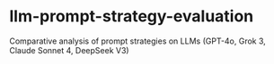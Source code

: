# llm-prompt-strategy-evaluation
Comparative analysis of prompt strategies on LLMs (GPT-4o, Grok 3, Claude Sonnet 4, DeepSeek V3)
